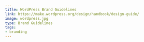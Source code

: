 ```yaml
---
title: WordPress Brand Guidelines
link: https://make.wordpress.org/design/handbook/design-guide/
image: wordpress.jpg
type: Brand Guidelines
tags:
- branding
---
```


